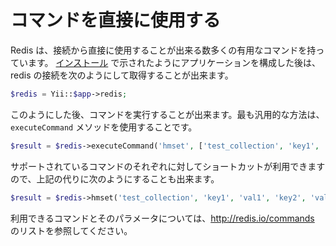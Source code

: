 コマンドを直接に使用する
========================

Redis は、接続から直接に使用することが出来る数多くの有用なコマンドを持っています。
[インストール](installation.md) で示されたようにアプリケーションを構成した後は、redis の接続を次のようにして取得することが出来ます。

```php
$redis = Yii::$app->redis;
```

このようにした後、コマンドを実行することが出来ます。最も汎用的な方法は、`executeCommand` メソッドを使用することです。

```php
$result = $redis->executeCommand('hmset', ['test_collection', 'key1', 'val1', 'key2', 'val2']);
```

サポートされているコマンドのそれぞれに対してショートカットが利用できますので、上記の代りに次のようにすることも出来ます。

```php
$result = $redis->hmset('test_collection', 'key1', 'val1', 'key2', 'val2');
```

利用できるコマンドとそのパラメータについては、<http://redis.io/commands> のリストを参照してください。
